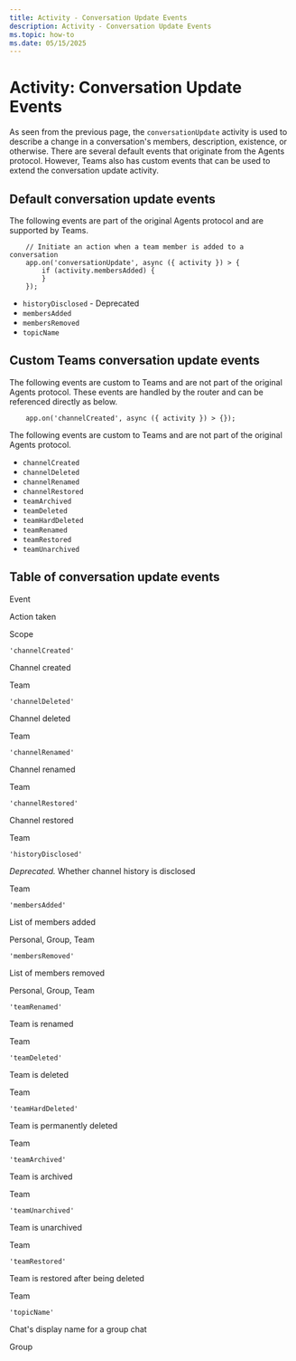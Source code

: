 ```yaml
---
title: Activity - Conversation Update Events
description: Activity - Conversation Update Events
ms.topic: how-to
ms.date: 05/15/2025
---
```


# Activity: Conversation Update Events

As seen from the previous page, the `conversationUpdate` activity is used to describe a change in a conversation's members, description, existence, or otherwise. There are several default events that originate from the Agents protocol. However, Teams also has custom events that can be used to extend the conversation update activity.

## Default conversation update events

The following events are part of the original Agents protocol and are supported by Teams.

```
    // Initiate an action when a team member is added to a conversation
    app.on('conversationUpdate', async ({ activity }) > {
        if (activity.membersAdded) {
        }
    });
```

*   `historyDisclosed` - Deprecated
*   `membersAdded`
*   `membersRemoved`
*   `topicName`

## Custom Teams conversation update events

The following events are custom to Teams and are not part of the original Agents protocol. These events are handled by the router and can be referenced directly as below.

```
    app.on('channelCreated', async ({ activity }) > {});
```

The following events are custom to Teams and are not part of the original Agents protocol.

*   `channelCreated`
*   `channelDeleted`
*   `channelRenamed`
*   `channelRestored`
*   `teamArchived`
*   `teamDeleted`
*   `teamHardDeleted`
*   `teamRenamed`
*   `teamRestored`
*   `teamUnarchived`

## Table of conversation update events

Event

Action taken

Scope

`'channelCreated'`

Channel created

Team

`'channelDeleted'`

Channel deleted

Team

`'channelRenamed'`

Channel renamed

Team

`'channelRestored'`

Channel restored

Team

`'historyDisclosed'`

_Deprecated._ Whether channel history is disclosed

Team

`'membersAdded'`

List of members added

Personal, Group, Team

`'membersRemoved'`

List of members removed

Personal, Group, Team

`'teamRenamed'`

Team is renamed

Team

`'teamDeleted'`

Team is deleted

Team

`'teamHardDeleted'`

Team is permanently deleted

Team

`'teamArchived'`

Team is archived

Team

`'teamUnarchived'`

Team is unarchived

Team

`'teamRestored'`

Team is restored after being deleted

Team

`'topicName'`

Chat's display name for a group chat

Group